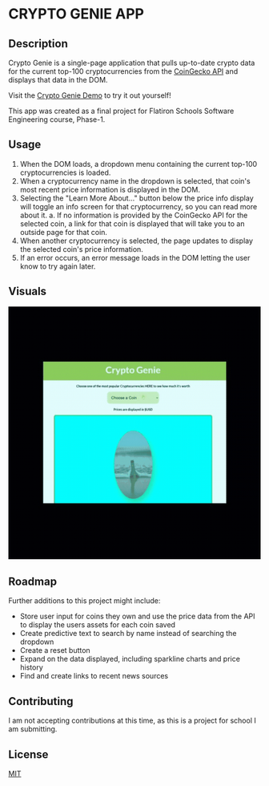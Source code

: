 # CRYPTO GENIE APP

## Description
Crypto Genie is a single-page application that pulls up-to-date crypto data for the current top-100 cryptocurrencies from the [CoinGecko API]('https://www.coingecko.com/en/api/documentation') and displays that data in the DOM.

Visit the [Crypto Genie Demo](https://matthewkohn.github.io/phase-1-project/) to try it out yourself! 

This app was created as a final project for Flatiron Schools Software Engineering course, Phase-1.

## Usage
1. When the DOM loads, a dropdown menu containing the current top-100 cryptocurrencies is loaded.
2. When a cryptocurrency name in the dropdown is selected, that coin's most recent price information is displayed in the DOM.
3. Selecting the "Learn More About..." button below the price info display will toggle an info screen for that cryptocurrency, so you can read more about it.
  a. If no information is provided by the CoinGecko API for the selected coin, a link for that coin is displayed that will take you to an outside page for that coin.
4. When another cryptocurrency is selected, the page updates to display the selected coin's price information.
5. If an error occurs, an error message loads in the DOM letting the user know to try again later.

## Visuals
![CryptoGenie Demo Gif](media/cryptoGenieDemo.gif)

## Roadmap
Further additions to this project might include:
- Store user input for coins they own and use the price data from the API to display the users assets for each coin saved
- Create predictive text to search by name instead of searching the dropdown
- Create a reset button
- Expand on the data displayed, including sparkline charts and price history
- Find and create links to recent news sources

## Contributing
I am not accepting contributions at this time, as this is a project for school I am submitting.

## License
[MIT]('./license.txt')
